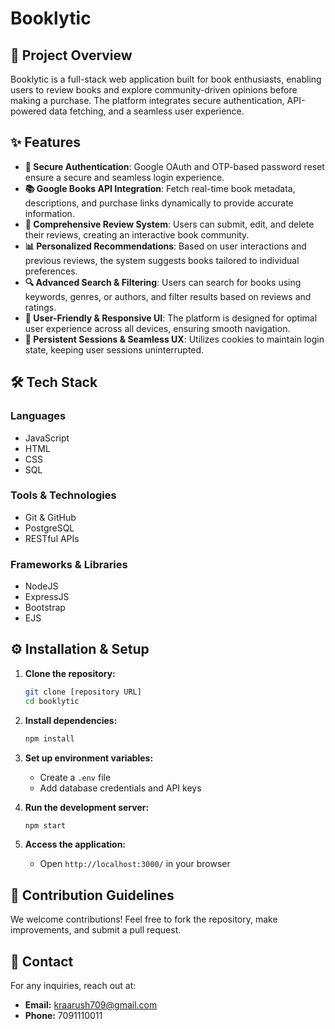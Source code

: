 # Booklytic

## 🚀 Project Overview
Booklytic is a full-stack web application built for book enthusiasts, enabling users to review books and explore community-driven opinions before making a purchase. The platform integrates secure authentication, API-powered data fetching, and a seamless user experience.

## ✨ Features
- **🔑 Secure Authentication**: Google OAuth and OTP-based password reset ensure a secure and seamless login experience.
- **📚 Google Books API Integration**: Fetch real-time book metadata, descriptions, and purchase links dynamically to provide accurate information.
- **📝 Comprehensive Review System**: Users can submit, edit, and delete their reviews, creating an interactive book community.
- **📊 Personalized Recommendations**: Based on user interactions and previous reviews, the system suggests books tailored to individual preferences.
- **🔍 Advanced Search & Filtering**: Users can search for books using keywords, genres, or authors, and filter results based on reviews and ratings.
- **🎨 User-Friendly & Responsive UI**: The platform is designed for optimal user experience across all devices, ensuring smooth navigation.
- **🍪 Persistent Sessions & Seamless UX**: Utilizes cookies to maintain login state, keeping user sessions uninterrupted.

## 🛠 Tech Stack
### Languages
- JavaScript
- HTML
- CSS
- SQL

### Tools & Technologies
- Git & GitHub
- PostgreSQL
- RESTful APIs

### Frameworks & Libraries
- NodeJS
- ExpressJS
- Bootstrap
- EJS

## ⚙️ Installation & Setup
1. **Clone the repository:**
   ```sh
   git clone [repository URL]
   cd booklytic
   ```
2. **Install dependencies:**
   ```sh
   npm install
   ```
3. **Set up environment variables:**
   - Create a `.env` file
   - Add database credentials and API keys

4. **Run the development server:**
   ```sh
   npm start
   ```
5. **Access the application:**
   - Open `http://localhost:3000/` in your browser

## 🤝 Contribution Guidelines
We welcome contributions! Feel free to fork the repository, make improvements, and submit a pull request.

## 📧 Contact
For any inquiries, reach out at:
- **Email:** kraarush709@gmail.com
- **Phone:** 7091110011

